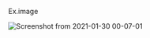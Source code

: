 Ex.image

![Screenshot from 2021-01-30 00-07-01](https://user-images.githubusercontent.com/29656920/106314064-342ad600-628f-11eb-91c1-28c67e499f36.png)
